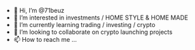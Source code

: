 - 👋 Hi, I’m @71beuz
- 👀 I’m interested in investments / HOME STYLE & HOME MADE
- 🌱 I’m currently learning trading / investing / crypto
- 💞️ I’m looking to collaborate on crypto launching projects
- 📫 How to reach me ...

<!---
71beuz/71beuz is a ✨ special ✨ repository because its `README.md` (this file) appears on your GitHub profile.
You can click the Preview link to take a look at your changes.
--->
